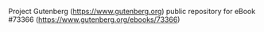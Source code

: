 Project Gutenberg (https://www.gutenberg.org) public repository for
eBook #73366 (https://www.gutenberg.org/ebooks/73366)
